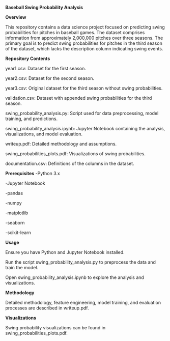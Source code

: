 **Baseball Swing Probability Analysis**

**Overview**

This repository contains a data science project focused on predicting swing probabilities for pitches in baseball games. The dataset comprises information from approximately 2,000,000 pitches over three seasons. The primary goal is to predict swing probabilities for pitches in the third season of the dataset, which lacks the description column indicating swing events.

**Repository Contents**

year1.csv: Dataset for the first season.

year2.csv: Dataset for the second season.

year3.csv: Original dataset for the third season without swing probabilities.

validation.csv: Dataset with appended swing probabilities for the third season.

swing_probability_analysis.py: Script used for data preprocessing, model training, and predictions.

swing_probability_analysis.ipynb: Jupyter Notebook containing the analysis, visualizations, and model evaluation.

writeup.pdf: Detailed methodology and assumptions.

swing_probabilities_plots.pdf: Visualizations of swing probabilities.

documentation.csv: Definitions of the columns in the dataset.


**Prerequisites**
-Python 3.x

-Jupyter Notebook

-pandas

-numpy

-matplotlib

-seaborn

-scikit-learn

**Usage**

Ensure you have Python and Jupyter Notebook installed.

Run the script swing_probability_analysis.py to preprocess the data and train the model.

Open swing_probability_analysis.ipynb to explore the analysis and visualizations.

**Methodology**

Detailed methodology, feature engineering, model training, and evaluation processes are described in writeup.pdf.

**Visualizations**

Swing probability visualizations can be found in swing_probabilities_plots.pdf.




